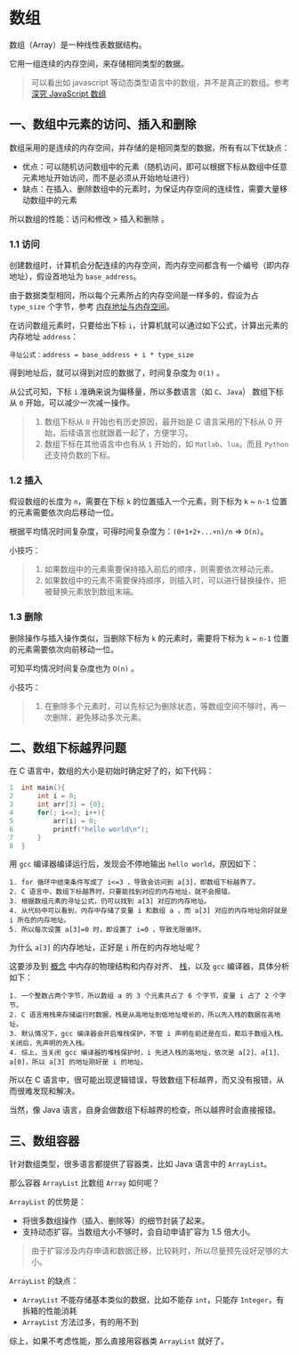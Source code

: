 # 数组

数组（Array）是一种线性表数据结构。

它用一组连续的内存空间，来存储相同类型的数据。

> 可以看出如 javascript 等动态类型语言中的数组，并不是真正的数组。参考 [深究 JavaScript 数组](https://juejin.im/entry/59ae664d518825244d207196)

## 一、数组中元素的访问、插入和删除

数组采用的是连续的内存空间，并存储的是相同类型的数据，所有有以下优缺点：

* 优点：可以随机访问数组中的元素（随机访问，即可以根据下标从数组中任意元素地址开始访问，而不是必须从开始地址进行）
* 缺点：在插入、删除数组中的元素时，为保证内存空间的连续性，需要大量移动数组中的元素

所以数组的性能：访问和修改 > 插入和删除 。

### 1.1 访问

创建数组时，计算机会分配连续的内存空间，而内存空间都含有一个编号（即内存地址），假设首地址为 `base_address`。

由于数据类型相同，所以每个元素所占的内存空间是一样多的，假设为占 `type_size` 个字节，参考 [内存地址与内存空间](https://blog.csdn.net/weixin_31449201/article/details/80298099)。

在访问数组元素时，只要给出下标 `i`，计算机就可以通过如下公式，计算出元素的内存地址 `address`：

```
寻址公式：address = base_address + i * type_size
```

得到地址后，就可以得到对应的数据了，时间复杂度为 `O(1)` 。

从公式可知，下标 `i` 准确来说为偏移量，所以多数语言（如 `C`、`Java`） 数组下标从 `0` 开始，可以减少一次减一操作。

> 1. 数组下标从 `0` 开始也有历史原因，最开始是 C 语言采用的下标从 0 开始，后续语言也就跟着一起了，方便学习。  
> 2. 数组下标在其他语言中也有从 `1` 开始的，如 `Matlab`、`lua`。而且 `Python` 还支持负数的下标。 

### 1.2 插入

假设数组的长度为 `n`，需要在下标 `k` 的位置插入一个元素，则下标为 `k` ~ `n-1` 位置的元素需要依次向后移动一位。

根据平均情况时间复杂度，可得时间复杂度为：`(0+1+2+...+n)/n` => `O(n)`。

小技巧：

> 1. 如果数组中的元素需要保持插入前后的顺序，则需要依次移动元素。
> 2. 如果数组中的元素不需要保持顺序，则插入时，可以进行替换操作，把被替换元素放到数组末端。

### 1.3 删除

删除操作与插入操作类似，当删除下标为 `k` 的元素时，需要将下标为 `k` ~ `n-1` 位置的元素需要依次向前移动一位。

可知平均情况时间复杂度也为 `O(n)` 。

小技巧：

> 1. 在删除多个元素时，可以先标记为删除状态，等数组空间不够时，再一次删除，避免移动多次元素。

## 二、数组下标越界问题

在 C 语言中，数组的大小是初始时确定好了的，如下代码：

```C
1  int main(){
2      int i = 0;
3      int arr[3] = {0};
4      for(; i<=3; i++){
5          arr[i] = 0;
6          printf("hello world\n");
7      }
8  }
```

用 `gcc` 编译器编译运行后，发现会不停地输出 `hello world`，原因如下：

```
1. for 循环中结束条件写成了 i<=3 ，导致会访问到 a[3]，即数组下标越界了。
2. C 语言中，数组下标越界时，只要能找到对应的内存地址，就不会报错。
3. 根据数组元素的寻址公式，仍可以找到 a[3] 对应的内存地址。
4. 从代码中可以看到，内存中存储了变量 i 和数组 a ，而 a[3] 对应的内存地址刚好就是 i 所在的内存地址。
5. 所以每次设置 a[3]=0 时，即设置了 i=0 ，导致无限循环。
```

为什么 `a[3]` 的内存地址，正好是 `i` 所在的内存地址呢？

这要涉及到 [概念](01-概念.md) 中内存的物理结构和内存对齐、 [栈](05-栈.md)，以及 `gcc` 编译器，具体分析如下：

```
1. 一个整数占两个字节，所以数组 a 的 3 个元素共占了 6 个字节，变量 i 占了 2 个字节。
2. C 语言用栈来存储运行时数据，栈是从高地址到低地址增长的，所以先入栈的数据在高地址。
3. 默认情况下，gcc 编译器会开启堆栈保护，不管 i 声明在前还是在后，都后于数组入栈。关闭后，先声明的先入栈。
4. 综上，当关闭 gcc 编译器的堆栈保护时，i 先进入栈的高地址，依次是 a[2]、a[1]、a[0]，所以 a[3] 的地址刚好是 i 的地址。
```

所以在 C 语言中，很可能出现逻辑错误，导致数组下标越界，而又没有报错，从而很难发现和解决。

当然，像 Java 语言，自身会做数组下标越界的检查，所以越界时会直接报错。

## 三、数组容器

针对数组类型，很多语言都提供了容器类，比如 Java 语言中的 `ArrayList`。

那么容器 `ArrayList` 比数组 `Array` 如何呢？

`ArrayList` 的优势是：

* 将很多数组操作（插入、删除等）的细节封装了起来。
* 支持动态扩容。当数组大小不够时，会自动申请扩容为 1.5 倍大小。

> 由于扩容涉及内存申请和数据迁移，比较耗时，所以尽量预先设好足够的大小。

`ArrayList` 的缺点：

* `ArrayList` 不能存储基本类似的数据，比如不能存 `int`，只能存 `Integer`，有拆箱的性能消耗
* `ArrayList` 方法过多，有的用不到

综上，如果不考虑性能，那么直接用容器类 `ArrayList` 就好了。

